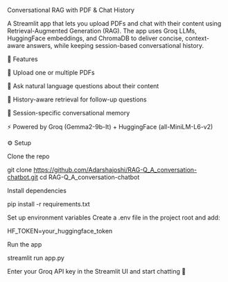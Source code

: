 Conversational RAG with PDF & Chat History

A Streamlit app that lets you upload PDFs and chat with their content using Retrieval-Augmented Generation (RAG). The app uses Groq LLMs, HuggingFace embeddings, and ChromaDB to deliver concise, context-aware answers, while keeping session-based conversational history.

🚀 Features

📂 Upload one or multiple PDFs

💬 Ask natural language questions about their content

🔄 History-aware retrieval for follow-up questions

🧠 Session-specific conversational memory

⚡ Powered by Groq (Gemma2-9b-It) + HuggingFace (all-MiniLM-L6-v2)

⚙️ Setup

Clone the repo

git clone https://github.com/Adarshajoshi/RAG-Q_A_conversation-chatbot.git
cd RAG-Q_A_conversation-chatbot


Install dependencies

pip install -r requirements.txt


Set up environment variables
Create a .env file in the project root and add:

HF_TOKEN=your_huggingface_token


Run the app

streamlit run app.py


Enter your Groq API key in the Streamlit UI and start chatting 🚀
